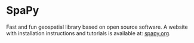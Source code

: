# SpaPy
Fast and fun geospatial library based on open source software.
A website with installation instructions and tutorials is available at: <a href="spapy.org">spapy.org</a>.


